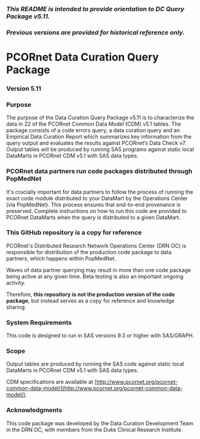 ### *This README is intended to provide orientation to DC Query Package v5.11.*  
### *Previous versions are provided for historical reference only.*

# PCORnet Data Curation Query Package

### Version 5.11 

### Purpose
The purpose of the Data Curation Query Package v5.11 is to characterize the data in 22 of the PCORnet Common Data Model (CDM) v5.1 tables. The package consists of a code errors query, a data curation query and an Empirical Data Curation Report which summarizes key information from the query output and evaluates the results against PCORnet’s Data Check v7. Output tables will be produced by running SAS programs against static local DataMarts in PCORnet CDM v5.1 with SAS data types.

### PCORnet data partners run code packages distributed through PopMedNet
It's crucially important for data partners to follow the process of running the exact code module distributed to your DataMart by the Operations Center (via PopMedNet). This process ensures that end-to-end provenance is preserved. Complete instructions on how to run this code are provided to PCORnet DataMarts when the query is distributed to a given DataMart. 

### This GitHub repository is a copy for reference
PCORnet's Distributed Research Network Operations Center (DRN OC) is responsible for distribution of the production code package to data partners, which happens within PopMedNet.

Waves of data partner querying may result in more than one code package being active at any given time. Beta testing is also an important ongoing activity.

Therefore, **this repository is not the production version of the code package**, but instead serves as a copy for reference and knowledge sharing.

### System Requirements
This code is designed to run in SAS versions 9.3 or higher with SAS/GRAPH.

### Scope
Output tables are produced by running the SAS code against static local DataMarts in PCORnet CDM v5.1 with SAS data types. 

CDM specifications are available at [http://www.pcornet.org/pcornet-common-data-model/](http://www.pcornet.org/pcornet-common-data-model/). 

### Acknowledgments
This code package was developed by the Data Curation Development Team in the DRN OC, with members from the Duke Clinical Research Institute.
